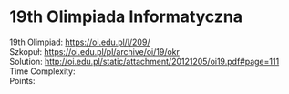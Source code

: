 # 19th Olimpiada Informatyczna
19th Olimpiad: https://oi.edu.pl/l/209/<br />
Szkopuł: https://oi.edu.pl/pl/archive/oi/19/okr <br />
Solution: http://oi.edu.pl/static/attachment/20121205/oi19.pdf#page=111 <br />
Time Complexity: <br />
Points:  <br />